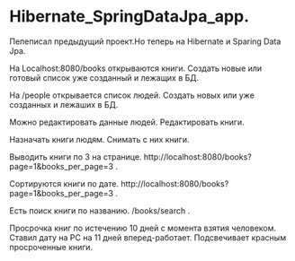 # Hibernate_SpringDataJpa_app.
Пепеписал предыдущий проект.Но теперь на Hibernate и Sparing Data Jpa.

На Localhost:8080/books открываются книги. Создать новые или готовый список уже созданный и лежащих в БД.

На /people открывается список людей. Создать новых или уже созданных и лежаших в БД.

Можно редактировать данные людей. Редактировать книги.

Назначать книги людям. Снимать с них книги.

Выводить книги по 3 на странице.  http://localhost:8080/books?page=1&books_per_page=3 .

Сортируются книги по дате. http://localhost:8080/books?page=1&books_per_page=3 .

Есть поиск книги по названию. /books/search .

Просрочка книг по истечению 10 дней с момента взятия человеком. Ставил дату на PC на 11 дней вперед-работает. Подсвечивает красным просроченные книги.
